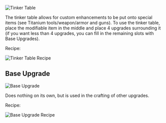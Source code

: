 ![Tinker Table](https://i.imgur.com/DvYoWBv.png?1)

The tinker table allows for custom enhancements to be put onto special items (see Titanium tools/weapon/armor and guns). To use the tinker table, place the modifiable item in the middle and place 4 upgrades surrounding it (if you want less than 4 upgrades, you can fill in the remaining slots with Base Upgrades).

Recipe:

![Tinker Table Recipe](https://i.imgur.com/bDactup.png?1)

## Base Upgrade

![Base Upgrade](https://i.imgur.com/nSeTo5C.png?1)

Does nothing on its own, but is used in the crafting of other upgrades.

Recipe:

![Base Upgrade Recipe](https://i.imgur.com/tz1HC68.png)